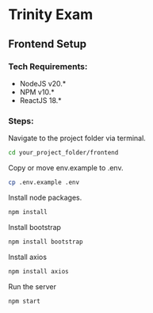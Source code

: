 # Trinity Exam

## Frontend Setup

### Tech Requirements:

- NodeJS v20.*
- NPM v10.*
- ReactJS 18.*

### Steps:
Navigate to the project folder via terminal.
```sh
cd your_project_folder/frontend
```
Copy or move env.example to .env.
```sh
cp .env.example .env
```
Install node packages.
```sh
npm install
```
Install bootstrap
```sh
npm install bootstrap
```
Install axios
```sh
npm install axios
```
Run the server
```sh
npm start
```
